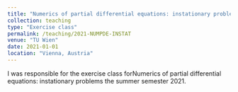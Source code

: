 ```yaml
---
title: "Numerics of partial differential equations: instationary problems"
collection: teaching
type: "Exercise class"
permalink: /teaching/2021-NUMPDE-INSTAT
venue: "TU Wien"
date: 2021-01-01
location: "Vienna, Austria"
---
```


I was responsible for the exercise class forNumerics of partial differential equations: instationary problems the summer semester 2021.